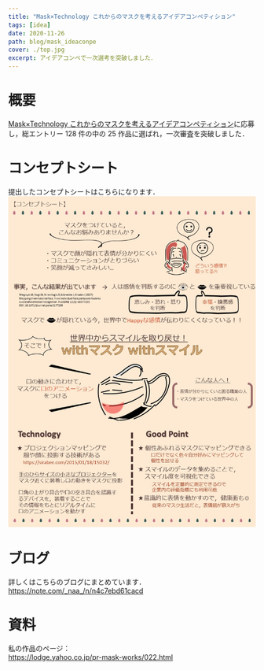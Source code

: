 ```yaml
---
title: "Mask×Technology これからのマスクを考えるアイデアコンペティション"
tags: [idea]
date: 2020-11-26
path: blog/mask_ideaconpe
cover: ./top.jpg
excerpt: アイデアコンペで一次選考を突破しました．
---
```


# 概要

[Mask×Technology これからのマスクを考えるアイデアコンペティション](https://lodge.yahoo.co.jp/pr/mask/)に応募し，総エントリー 128 件の中の 25 作品に選ばれ，一次審査を突破しました．

# コンセプトシート

提出したコンセプトシートはこちらになります．
![コンセプトシート](./コンセプトシート.jpg)

# ブログ

詳しくはこちらのブログにまとめています．  
https://note.com/_naa_/n/n4c7ebd61cacd

# 資料

私の作品のページ：  
https://lodge.yahoo.co.jp/pr-mask-works/022.html
